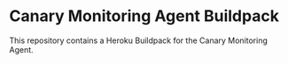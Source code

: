 # Canary Monitoring Agent Buildpack

This repository contains a Heroku Buildpack for the Canary Monitoring Agent.

